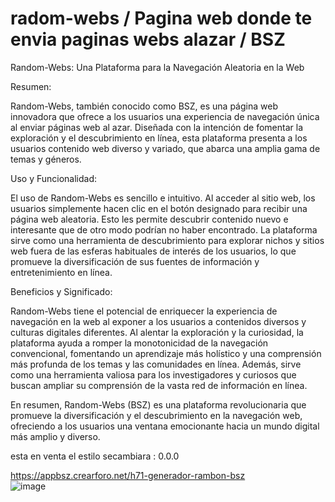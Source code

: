 # radom-webs / Pagina web donde te envia paginas webs alazar / BSZ

Random-Webs: Una Plataforma para la Navegación Aleatoria en la Web

Resumen:

Random-Webs, también conocido como BSZ, es una página web innovadora que ofrece a los usuarios una experiencia de navegación única al enviar páginas web al azar. Diseñada con la intención de fomentar la exploración y el descubrimiento en línea, esta plataforma presenta a los usuarios contenido web diverso y variado, que abarca una amplia gama de temas y géneros.

Uso y Funcionalidad:

El uso de Random-Webs es sencillo e intuitivo. Al acceder al sitio web, los usuarios simplemente hacen clic en el botón designado para recibir una página web aleatoria. Esto les permite descubrir contenido nuevo e interesante que de otro modo podrían no haber encontrado. La plataforma sirve como una herramienta de descubrimiento para explorar nichos y sitios web fuera de las esferas habituales de interés de los usuarios, lo que promueve la diversificación de sus fuentes de información y entretenimiento en línea.

Beneficios y Significado:

Random-Webs tiene el potencial de enriquecer la experiencia de navegación en la web al exponer a los usuarios a contenidos diversos y culturas digitales diferentes. Al alentar la exploración y la curiosidad, la plataforma ayuda a romper la monotonicidad de la navegación convencional, fomentando un aprendizaje más holístico y una comprensión más profunda de los temas y las comunidades en línea. Además, sirve como una herramienta valiosa para los investigadores y curiosos que buscan ampliar su comprensión de la vasta red de información en línea.

En resumen, Random-Webs (BSZ) es una plataforma revolucionaria que promueve la diversificación y el descubrimiento en la navegación web, ofreciendo a los usuarios una ventana emocionante hacia un mundo digital más amplio y diverso.

esta en venta el estilo secambiara : 0.0.0

https://appbsz.crearforo.net/h71-generador-rambon-bsz	
![image](https://github.com/AvastrOficial/radom-webs/assets/91764815/9db4e1d5-fc52-4eee-96bc-f90f71d3514d)
